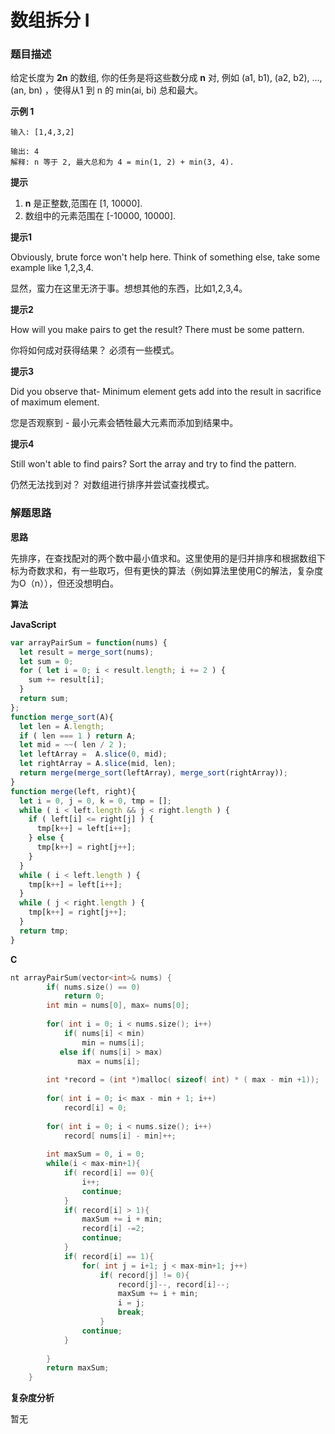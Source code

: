 # 数组拆分 I

### 题目描述

给定长度为 **2n** 的数组, 你的任务是将这些数分成 **n** 对, 例如 (a1, b1), (a2, b2), ..., (an, bn) ，使得从1 到 n 的 min(ai, bi) 总和最大。

**示例 1**

```
输入: [1,4,3,2]

输出: 4
解释: n 等于 2, 最大总和为 4 = min(1, 2) + min(3, 4).
```

**提示**

1. **n** 是正整数,范围在 [1, 10000].
2. 数组中的元素范围在 [-10000, 10000].

**提示1**

Obviously, brute force won't help here. Think of something else, take some example like 1,2,3,4.

显然，蛮力在这里无济于事。想想其他的东西，比如1,2,3,4。

**提示2**

How will you make pairs to get the result? There must be some pattern.

你将如何成对获得结果？ 必须有一些模式。

**提示3**

Did you observe that- Minimum element gets add into the result in sacrifice of maximum element.

您是否观察到 - 最小元素会牺牲最大元素而添加到结果中。

**提示4**

Still won't able to find pairs? Sort the array and try to find the pattern.

仍然无法找到对？ 对数组进行排序并尝试查找模式。

### 解题思路

**思路**

先排序，在查找配对的两个数中最小值求和。这里使用的是归并排序和根据数组下标为奇数求和，有一些取巧，但有更快的算法（例如算法里使用C的解法，复杂度为O（n）），但还没想明白。

**算法**

**JavaScript**

```javascript
var arrayPairSum = function(nums) {
  let result = merge_sort(nums);
  let sum = 0;
  for ( let i = 0; i < result.length; i += 2 ) {
    sum += result[i];
  }
  return sum;
};
function merge_sort(A){
  let len = A.length;
  if ( len === 1 ) return A;
  let mid = ~~( len / 2 );
  let leftArray =  A.slice(0, mid);
  let rightArray = A.slice(mid, len);
  return merge(merge_sort(leftArray), merge_sort(rightArray));
}
function merge(left, right){
  let i = 0, j = 0, k = 0, tmp = [];
  while ( i < left.length && j < right.length ) {
    if ( left[i] <= right[j] ) {
      tmp[k++] = left[i++];
    } else {
      tmp[k++] = right[j++];
    }
  }
  while ( i < left.length ) {
    tmp[k++] = left[i++];   
  }
  while ( j < right.length ) {
    tmp[k++] = right[j++];
  }
  return tmp;
}
```

**C**

```c
nt arrayPairSum(vector<int>& nums) {
        if( nums.size() == 0)
            return 0;
        int min = nums[0], max= nums[0];
        
        for( int i = 0; i < nums.size(); i++)
            if( nums[i] < min)
                min = nums[i];
           else if( nums[i] > max)
               max = nums[i];
        
        int *record = (int *)malloc( sizeof( int) * ( max - min +1));
        
        for( int i = 0; i< max - min + 1; i++)
            record[i] = 0;
        
        for( int i = 0; i < nums.size(); i++)
            record[ nums[i] - min]++;
        
        int maxSum = 0, i = 0;
        while(i < max-min+1){
            if( record[i] == 0){
                i++;
                continue;
            }
            if( record[i] > 1){
                maxSum += i + min;
                record[i] -=2;
                continue;
            }
            if( record[i] == 1){
                for( int j = i+1; j < max-min+1; j++)
                    if( record[j] != 0){
                        record[j]--, record[i]--;
                        maxSum += i + min;
                        i = j;
                        break;
                    }
                continue;
            }
                
        }
        return maxSum;
    }
```

**复杂度分析**

暂无

